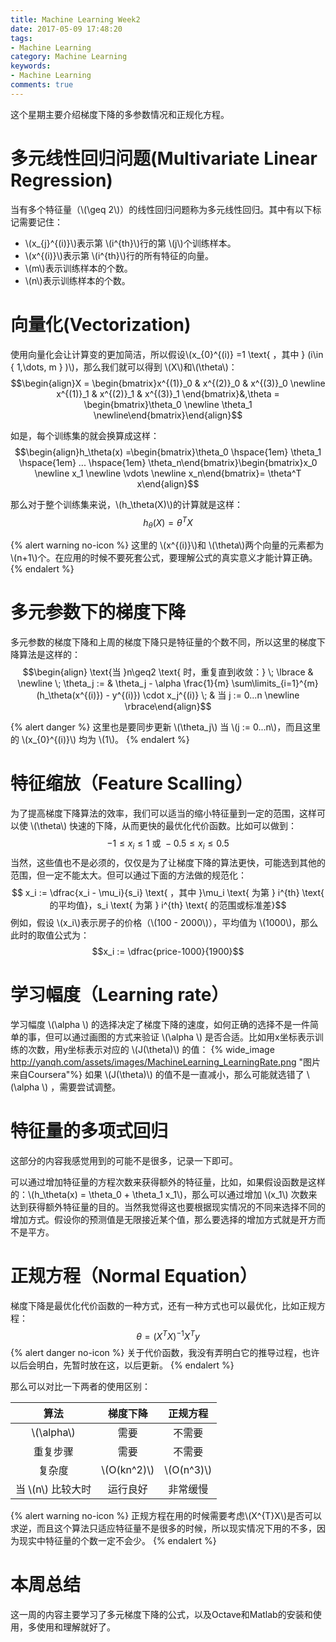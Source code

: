 ```yaml
---
title: Machine Learning Week2
date: 2017-05-09 17:48:20
tags:
- Machine Learning
category: Machine Learning
keywords:
- Machine Learning
comments: true
---
```


这个星期主要介绍梯度下降的多参数情况和正规化方程。

<!-- more -->

<!-- toc -->

<script type="text/javascript" src="http://cdn.mathjax.org/mathjax/latest/MathJax.js?config=default"></script>

# 多元线性回归问题(Multivariate Linear Regression)

当有多个特征量（\\(\geq 2\\)）的线性回归问题称为多元线性回归。其中有以下标记需要记住：
- \\(x_{j}^{(i)}\\)表示第 \\(i^{th}\\)行的第 \\(j\\)个训练样本。
- \\(x^{(i)}\\)表示第 \\(i^{th}\\)行的所有特征的向量。
- \\(m\\)表示训练样本的个数。
- \\(n\\)表示训练样本的个数。

# 向量化(Vectorization)

使用向量化会让计算变的更加简洁，所以假设\\(x_{0}^{(i)} =1 \text{ ，其中 } (i\in { 1,\dots, m } )\\)，那么我们就可以得到 \\(X\\)和\\(\theta\\)：
$$\begin{align}X = \begin{bmatrix}x^{(1)}_0 & x^{(2)}_0 & x^{(3)}_0 \newline x^{(1)}_1 & x^{(2)}_1 & x^{(3)}_1 \end{bmatrix}&,\theta = \begin{bmatrix}\theta_0 \newline \theta_1 \newline\end{bmatrix}\end{align}$$

如是，每个训练集的就会换算成这样：
$$\begin{align}h_\theta(x) =\begin{bmatrix}\theta_0 \hspace{1em} \theta_1 \hspace{1em} ... \hspace{1em} \theta_n\end{bmatrix}\begin{bmatrix}x_0 \newline x_1 \newline \vdots \newline x_n\end{bmatrix}= \theta^T x\end{align}$$

那么对于整个训练集来说，\\(h_\theta(X)\\)的计算就是这样：
$$h_\theta(X) = \theta^TX$$

{% alert warning no-icon %}
这里的 \\(x^{(i)}\\)和 \\(\theta\\)两个向量的元素都为\\(n+1\\)个。在应用的时候不要死套公式，要理解公式的真实意义才能计算正确。
{% endalert %}

# 多元参数下的梯度下降

多元参数的梯度下降和上周的梯度下降只是特征量的个数不同，所以这里的梯度下降算法是这样的：
$$\begin{align} \text{当 }n\geq2 \text{ 时，重复直到收敛：} \; \lbrace & \newline \;  \theta_j := & \theta_j - \alpha \frac{1}{m} \sum\limits_{i=1}^{m} (h_\theta(x^{(i)}) - y^{(i)}) \cdot x_j^{(i)} \; & 当 j := 0...n \newline \rbrace\end{align}$$

{% alert danger %}
这里也是要同步更新 \\(\theta_j\\) 当 \\(j := 0...n\\)，而且这里的 \\(x_{0}^{(i)}\\) 均为 \\(1\\)。
{% endalert %}

# 特征缩放（Feature Scalling）

为了提高梯度下降算法的效率，我们可以适当的缩小特征量到一定的范围，这样可以使 \\(\theta\\) 快速的下降，从而更快的最优化代价函数。比如可以做到：
$$-1\leq x_i \leq 1 \text{ 或 } -0.5\leq x_i \leq 0.5$$
当然，这些值也不是必须的，仅仅是为了让梯度下降的算法更快，可能选到其他的范围，但一定不能太大。但可以通过下面的方法做的规范化：
$$ x_i := \dfrac{x_i - \mu_i}{s_i} \text{ ，其中 }\mu_i \text{ 为第 } i^{th} \text{ 的平均值}，s_i \text{ 为第 } i^{th} \text{ 的范围或标准差}$$
例如，假设 \\(x_i\\)表示房子的价格（\\(100 - 2000\\)），平均值为 \\(1000\\)，那么此时的取值公式为：$$x_i := \dfrac{price-1000}{1900}$$

# 学习幅度（Learning rate）

学习幅度 \\(\alpha \\) 的选择决定了梯度下降的速度，如何正确的选择不是一件简单的事，但可以通过画图的方式来验证 \\(\alpha \\) 是否合适。比如用x坐标表示训练的次数，用y坐标表示对应的 \\(J(\theta)\\) 的值：
{% wide_image http://yanqh.com/assets/images/MachineLearning_LearningRate.png "图片来自Coursera"%}
如果 \\(J(\theta)\\) 的值不是一直减小，那么可能就选错了 \\(\alpha \\) ，需要尝试调整。

# 特征量的多项式回归

这部分的内容我感觉用到的可能不是很多，记录一下即可。

可以通过增加特征量的方程次数来获得额外的特征量，比如，如果假设函数是这样的：\\(h_\theta(x) = \theta_0 + \theta_1 x_1\\)，那么可以通过增加 \\(x_1\\) 次数来达到获得额外特征量的目的。当然我觉得这也要根据现实情况的不同来选择不同的增加方式。假设你的预测值是无限接近某个值，那么要选择的增加方式就是开方而不是平方。

# 正规方程（Normal Equation）

梯度下降是最优化代价函数的一种方式，还有一种方式也可以最优化，比如正规方程：
$$\theta = (X^T X)^{-1}X^T y$$
{% alert danger no-icon %}
关于代价函数，我没有弄明白它的推导过程，也许以后会明白，先暂时放在这，以后更新。
{% endalert %}

那么可以对比一下两者的使用区别：

| 算法 | 梯度下降 | 正规方程 |
| :-: | :-: | :-: |
| \\(\alpha\\) | 需要 | 不需要 |
| 重复步骤 | 需要 | 不需要 |
| 复杂度 | \\(O(kn^2)\\) | \\(O(n^3)\\) |
| 当 \\(n\\) 比较大时 | 运行良好 | 非常缓慢 |

{% alert warning no-icon %}
正规方程在用的时候需要考虑\\(X^{T}X\\)是否可以求逆，而且这个算法只适应特征量不是很多的时候，所以现实情况下用的不多，因为现实中特征量的个数一定不会少。
{% endalert %}

# 本周总结

这一周的内容主要学习了多元梯度下降的公式，以及Octave和Matlab的安装和使用，多使用和理解就好了。


